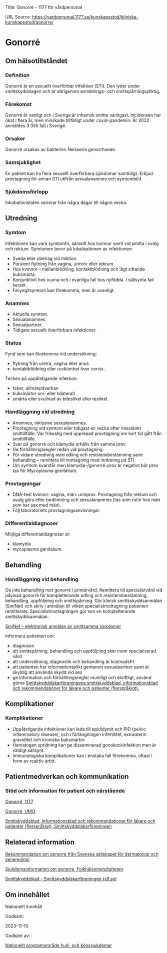 Title: Gonorré - 1177 för vårdpersonal

URL Source: https://vardpersonal.1177.se/kunskapsstod/kliniska-kunskapsstod/gonorre/

Gonorré
=======

Om hälsotillståndet
-------------------

### Definition

Gonorré är en sexuellt överförbar infektion (STI). Den lyder under smittskyddslagen och är därigenom anmälnings- och smittspårningspliktig.

### Förekomst

Gonorré är vanligt och i Sverige är inhemsk smitta vanligast. Incidensen har ökat i flera år, men minskade tillfälligt under covid-pandemin. År 2022 anmäldes 3 355 fall i Sverige.

### Orsaker

Gonorré orsakas av bakterien Neisseria gonorrhoeae.

### Samsjuklighet

En patient kan ha flera sexuellt överförbara sjukdomar samtidigt. Erbjud provtagning för annan STI utifrån sexualanamnes och symtombild.

### Sjukdomsförlopp

Inkubationstiden varierar från några dagar till någon vecka.

Utredning
---------

### Symtom

Infektionen kan vara symtomfri, särskilt hos kvinnor samt vid smitta i svalg och rektum. Symtomen beror på lokalisationen av infektionen:

*   Sveda eller obehag vid miktion.
*   Purulent flytning från vagina, urinrör eller rektum.
*   Hos kvinnor – mellanblödning, kontaktblödning och lågt sittande buksmärta.
*   Konjunktivit hos vuxna och i ovanliga fall hos nyfödda. I sällsynta fall keratit.
*   Faryngitsymtom kan förekomma, men är ovanligt.

### Anamnes

*   Aktuella symtom.
*   Sexualanamnes.
*   Sexualpartner.
*   Tidigare sexuellt överförbara infektioner.

### Status

Fynd som kan förekomma vid undersökning:

*   flytning från uretra, vagina eller anus
*   kontaktblödning eller ruckömhet över cervix.

Tecken på uppåtstigande infektion:

*   feber, allmänpåverkan
*   buksmärtor uni- eller bilateralt
*   smärta eller svullnad av bitestikel eller testikel.

### Handläggning vid utredning

*   Anamnes, inklusive sexualanamnes.
*   Provtagning vid symtom eller tidigast en vecka efter misstänkt smittillfälle. Var frikostig med upprepad provtagning om kort tid gått från smittillfälle.
*   Svar på gonorré och klamydia erhålls från samma prov.
*   Ge förhållningsregler redan vid provtagning.
*   För vidare utredning med odling och resistensbestämning samt behandling – remittera till mottagning med inriktning på STI.
*   Om symtom kvarstår men klamydia-/gonorré-prov är negativt bör prov tas för Mycoplasma genitalium.

### Provtagningar

*   DNA-test kvinnor: vagina, män: urinprov. Provtagning från rektum och svalg görs efter bedömning och sexualanamnes (tas som rutin hos män som har sex med män).
*   Följ laboratoriets provtagningsanvisningar.

### Differentialdiagnoser

Möjliga differentialdiagnoser är:

*   klamydia
*   mycoplasma genitalium.

Behandling
----------

### Handläggning vid behandling

Ge inte behandling mot gonorré i primärvård. Remittera till specialistvård vid påvisad gonorré för kompletterande odling och resistensbestämning, behandling, uppföljning och smittspårning. Gör klinisk smittkskyddsanmälan (SmiNet) och skriv i anmälan till vilken specialistmottagning patienten remitterats. Specialistmottagningen gör sen en kompletterande smittskyddsanmälan.

[SmiNet – elektronisk anmälan av smittsamma sjukdomar](https://www.folkhalsomyndigheten.se/sminet/)

Informera patienten om:

*   diagnosen
*   att smittspårning, behandling och uppföljning sker inom specialiserad vård
*   att undersökning, diagnostik och behandling är kostnadsfri
*   att patienten har informationsplikt gentemot sexualpartner samt är skyldig att använda skydd vid sex
*   ge information och förhållningsregler muntligt och skriftligt, använd gärna [Smittskyddsläkarföreningens smittskyddsblad, informationsblad och rekommendationer för läkare och patienter (flerspråkigt).](https://slf.se/smittskyddslakarforeningen/smittskyddsblad/)

Komplikationer
--------------

### Komplikationer

*   Uppåtstigande infektioner kan leda till epididymit och PID (pelvic inflammatory disease), och i förlängningen infertilitet, extrauterin graviditet och kroniska buksmärtor.
*   Hematogen spridning kan ge disseminerad gonokockinfektion men är väldigt sällsynt.
*   Immunologiska komplikationer kan i enstaka fall förekomma, oftast i form av reaktiv artrit.

Patientmedverkan och kommunikation
----------------------------------

### Stöd och information för patient och närstående

[Gonorré, 1177](https://www.1177.se/sjukdomar--besvar/konsorgan/konssjukdomar/gonorre/)

[Gonorré, UMO](https://www.umo.se/sex/konssjukdomar/gonorre/)

[Smittskyddsblad, informationsblad och rekommendationer för läkare och patienter (flerspråkigt), Smittskyddsläkarföreningen](https://slf.se/smittskyddslakarforeningen/smittskyddsblad/)

Relaterad information
---------------------

[Rekommendation om gonorré från Svenska sällskapet för dermatologi och venereologi](https://ssdv.se/venereologi/riktlinjer)

[Sjukdomsinformation om gonorré, Folkhälsomyndigheten](https://www.folkhalsomyndigheten.se/smittskydd-beredskap/smittsamma-sjukdomar/gonorre/)

[Smittskyddsblad - Smittskyddsläkarföreningen (slf.se)](https://slf.se/smittskyddslakarforeningen/smittskyddsblad/ "https://slf.se/smittskyddslakarforeningen/smittskyddsblad/")

Om innehållet
-------------

Nationellt innehåll

Godkänt:

2023-11-10

Godkänt av:

[Nationellt programområde hud- och könssjukdomar](https://kunskapsstyrningvard.se/kunskapsstyrningvard/programomradenochsamverkansgrupper/nationellaprogramomraden/npohudochkonssjukdomar.56432.html)
